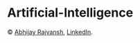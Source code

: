 # Artificial-Intelligence

© [Abhijay Rajvansh](http://github.com/abhijayrajvansh), [LinkedIn](https://www.linkedin.com/in/abhijayrajvansh).